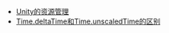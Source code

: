 
- [Unity的资源管理](Unity/Unity%E8%B5%84%E6%BA%90%E7%AE%A1%E7%90%86.md)
- [Time.deltaTime和Time.unscaledTime的区别](Unity/Time.deltaTime%E5%92%8CTime.unscaledTime%E7%9A%84%E5%8C%BA%E5%88%AB.md)